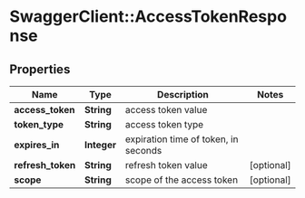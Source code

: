 # SwaggerClient::AccessTokenResponse

## Properties
Name | Type | Description | Notes
------------ | ------------- | ------------- | -------------
**access_token** | **String** | access token value | 
**token_type** | **String** | access token type | 
**expires_in** | **Integer** | expiration time of token, in seconds | 
**refresh_token** | **String** | refresh token value | [optional] 
**scope** | **String** | scope of the access token | [optional] 


